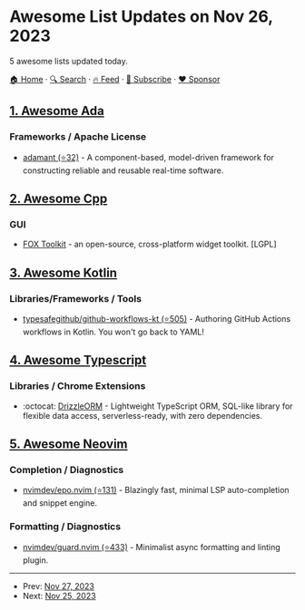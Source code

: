 # Awesome List Updates on Nov 26, 2023

5 awesome lists updated today.

[🏠 Home](/README.md) · [🔍 Search](https://www.trackawesomelist.com/search/) · [🔥 Feed](https://www.trackawesomelist.com/rss.xml) · [📮 Subscribe](https://trackawesomelist.us17.list-manage.com/subscribe?u=d2f0117aa829c83a63ec63c2f&id=36a103854c) · [❤️  Sponsor](https://github.com/sponsors/theowenyoung)



## [1. Awesome Ada](/content/ohenley/awesome-ada/README.md)

### Frameworks / Apache License

*   [adamant (⭐32)](https://github.com/lasp/adamant) - A component-based, model-driven framework for constructing reliable and reusable real-time software.

## [2. Awesome Cpp](/content/fffaraz/awesome-cpp/README.md)

### GUI

*   [FOX Toolkit](http://fox-toolkit.org) - an open-source, cross-platform widget toolkit. \[LGPL]

## [3. Awesome Kotlin](/content/KotlinBy/awesome-kotlin/README.md)

### Libraries/Frameworks / Tools

*   [typesafegithub/github-workflows-kt (⭐505)](https://github.com/typesafegithub/github-workflows-kt) - Authoring GitHub Actions workflows in Kotlin. You won't go back to YAML!

## [4. Awesome Typescript](/content/dzharii/awesome-typescript/README.md)

### Libraries / Chrome Extensions

*   :octocat: [DrizzleORM](https://orm.drizzle.team/) - Lightweight TypeScript ORM, SQL-like library for flexible data access, serverless-ready, with zero dependencies.

## [5. Awesome Neovim](/content/rockerBOO/awesome-neovim/README.md)

### Completion / Diagnostics

*   [nvimdev/epo.nvim (⭐131)](https://github.com/nvimdev/epo.nvim) - Blazingly fast, minimal LSP auto-completion and snippet engine.

### Formatting / Diagnostics

*   [nvimdev/guard.nvim (⭐433)](https://github.com/nvimdev/guard.nvim) - Minimalist async formatting and linting plugin.

---

- Prev: [Nov 27, 2023](/content/2023/11/27/README.md)
- Next: [Nov 25, 2023](/content/2023/11/25/README.md)